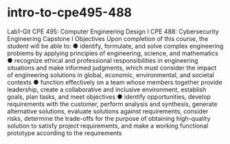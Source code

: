 # intro-to-cpe495-488
Lab1-Git
CPE 495: Computer Engineering Design I
CPE 488: Cybersecurity Engineering Capstone I
Objectives
Upon completion of this course, the student will be able to:
● identify, formulate, and solve complex engineering problems by applying
principles of engineering, science, and mathematics
● recognize ethical and professional responsibilities in engineering situations and
make informed judgments, which must consider the impact of engineering
solutions in global, economic, environmental, and societal contexts
● function effectively on a team whose members together provide leadership,
create a collaborative and inclusive environment, establish goals, plan tasks, and
meet objectives
● identify opportunities, develop requirements with the customer, perform
analysis and synthesis, generate alternative solutions, evaluate solutions against
requirements, consider risks, determine the trade-offs for the purpose of
obtaining high-quality solution to satisfy project requirements, and make a
working functional prototype according to the requirements
